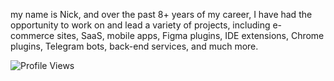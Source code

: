 my name is Nick, and over the past 8+ years of my career, I have had the opportunity to work on and lead a variety of projects, including e-commerce sites, SaaS, mobile apps, Figma plugins, IDE extensions, Chrome plugins, Telegram bots, back-end services, and much more.

![Profile Views](https://komarev.com/ghpvc/?username=garbalau-github&color=blue) 
